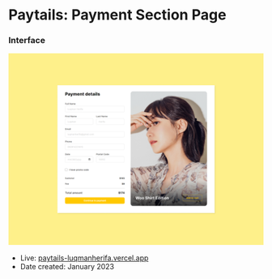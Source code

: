 # Paytails: Payment Section Page

### Interface
![Interface](https://raw.githubusercontent.com/luqmanherifa/luqman-herifa-personal-portfolio-v2/main/public/works/paytails.png)

- Live: [paytails-luqmanherifa.vercel.app](https://paytails-luqmanherifa.vercel.app)
- Date created: January 2023
